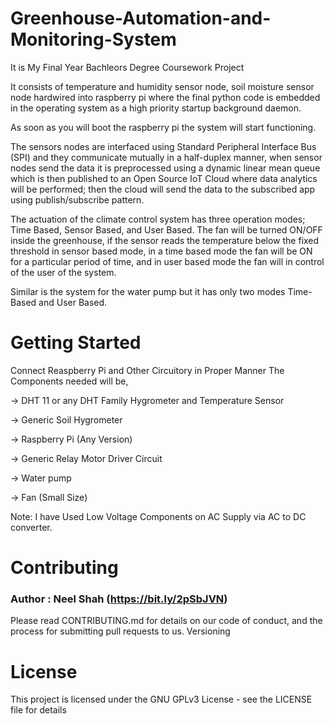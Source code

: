 # Greenhouse-Automation-and-Monitoring-System
It is My Final Year Bachleors Degree Coursework Project

It consists of temperature and humidity sensor node, soil moisture sensor node hardwired into raspberry pi where the final python code is embedded in the operating system as a high priority startup background daemon.

As soon as you will boot the raspberry pi the system will start functioning. 

The sensors nodes are interfaced using Standard Peripheral Interface Bus (SPI) and they communicate mutually in a half-duplex manner, when sensor nodes send the data it is preprocessed using a dynamic linear mean queue which is then published to an Open Source IoT Cloud where data analytics will be performed; then the cloud will send the data to the subscribed app using publish/subscribe pattern.

The actuation of the climate control system has three operation modes; Time Based, Sensor Based, and User Based. 
The fan will be turned ON/OFF inside the greenhouse, if the sensor reads the temperature below the fixed threshold in sensor based mode, in a time based mode the fan will be ON for a particular period of time, and in user based mode the fan will in control of the user of the system.

Similar is the system for the water pump but it has only two modes Time-Based and User Based. 


# Getting Started
Connect Reaspberry Pi and Other Circuitory in Proper Manner
The Components needed will be,

-> DHT 11 or any DHT Family Hygrometer and Temperature Sensor

-> Generic Soil Hygrometer

-> Raspberry Pi (Any Version)

-> Generic Relay Motor Driver Circuit

-> Water pump

-> Fan (Small Size)

Note: I have Used Low Voltage Components on AC Supply via AC to DC converter.

# Contributing
### Author : Neel Shah (https://bit.ly/2pSbJVN)
Please read CONTRIBUTING.md for details on our code of conduct, and the process for submitting pull requests to us.
Versioning

# License

This project is licensed under the GNU GPLv3 License - see the LICENSE file for details

